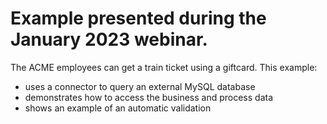 # Example presented during the January 2023 webinar.
The ACME employees can get a train ticket using a giftcard.
This example:
* uses a connector to query an external MySQL database
* demonstrates how to access the business and process data
* shows an example of an automatic validation
